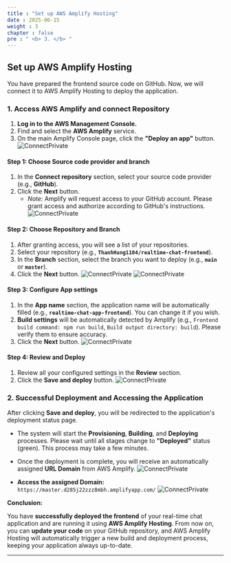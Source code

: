```yaml
---
title : "Set up AWS Amplify Hosting"
date : 2025-06-15
weight : 3 
chapter : false
pre : " <b> 3. </b> "
---
```


## **Set up AWS Amplify Hosting**

You have prepared the frontend source code on GitHub. Now, we will connect it to AWS Amplify Hosting to deploy the application.

### **1. Access AWS Amplify and connect Repository**

1.  **Log in to the AWS Management Console.**
2.  Find and select the **AWS Amplify** service.
3.  On the main Amplify Console page, click the **"Deploy an app"** button.
![ConnectPrivate](/images/ah_1.png) 

#### **Step 1: Choose Source code provider and branch**

1.  In the **Connect repository** section, select your source code provider (e.g., **GitHub**).
2.  Click the **Next** button.
    * *Note:* Amplify will request access to your GitHub account. Please grant access and authorize according to GitHub's instructions.
![ConnectPrivate](/images/ah_2.png) 

#### **Step 2: Choose Repository and Branch**

1.  After granting access, you will see a list of your repositories.
2.  Select your repository (e.g., **`ThanhHung1104/realtime-chat-frontend`**).
3.  In the **Branch** section, select the branch you want to deploy (e.g., **`main`** or **`master`**).
4.  Click the **Next** button.
    ![ConnectPrivate](/images/ah_3.png) 
    ![ConnectPrivate](/images/ah_4.png) 

#### **Step 3: Configure App settings**

1.  In the **App name** section, the application name will be automatically filled (e.g., **`realtime-chat-app-frontend`**). You can change it if you wish.
2.  **Build settings** will be automatically detected by Amplify (e.g., `Frontend build command: npm run build`, `Build output directory: build`). Please verify them to ensure accuracy.
3.  Click the **Next** button.
    ![ConnectPrivate](/images/ah_5.png) 

#### **Step 4: Review and Deploy**

1.  Review all your configured settings in the **Review** section.
2.  Click the **Save and deploy** button.
    ![ConnectPrivate](/images/ah_6.png) 

### **2. Successful Deployment and Accessing the Application**

After clicking **Save and deploy**, you will be redirected to the application's deployment status page.

* The system will start the **Provisioning**, **Building**, and **Deploying** processes. Please wait until all stages change to **"Deployed"** status (green). This process may take a few minutes.
* Once the deployment is complete, you will receive an automatically assigned **URL Domain** from AWS Amplify.
    ![ConnectPrivate](/images/ah_7.png) 

* **Access the assigned Domain:** `https://master.d285j22zzz8mbh.amplifyapp.com/`
    ![ConnectPrivate](/images/ah_8.png) 

**Conclusion:**

You have **successfully deployed the frontend** of your real-time chat application and are running it using **AWS Amplify Hosting**. From now on, you can **update your code** on your GitHub repository, and AWS Amplify Hosting will automatically trigger a new build and deployment process, keeping your application always up-to-date.

---